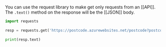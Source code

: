 You can use the request library to make get only requests from an [[API]]. The `.text()` method on the response will be the [[JSON]] body.

```python
import requests  
  
resp = requests.get('https://postcode.azurewebsites.net/postcode?postcode=PL48AA')  
  
print(resp.text)
```